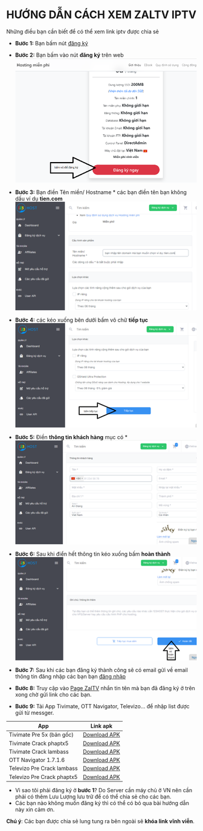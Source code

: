 # HƯỚNG DẪN CÁCH XEM ZALTV IPTV

Những điều bạn cần biết để có thể xem link iptv được chia sẻ

- **Bước 1:** Bạn bấm nút [đăng ký](https://123host.vn/hosting-mien-phi.html?utm_source=INV&utm_medium=FHREF&utm_campaign=131954)

- **Bước 2:** Bạn bấm vào nút **đăng ký** trên web
![buoc1-1](assets/img/buoc1-1.png)

- **Bước 3:** Bạn điền Tên miền/ Hostname * các bạn điền tên bạn không dấu ví dụ **tien.com**
![buoc1-2](assets/img/buoc1-2.png)

- **Bước 4:** các kéo xuống bên dưới bấm vô chữ **tiếp tục**
![buoc1-3](assets/img/buoc1-3.png)

- **Bước 5:** Điền **thông tin khách hàng** mục có *
![buoc1-4](assets/img/buoc1-4.png)

- **Bước 6:** Sau khi điển hết thông tin kéo xuống bấm **hoàn thành**
![buoc1-5](assets/img/buoc1-5.png)

- **Bước 7:** Sau khi các bạn đăng ký thành công sẽ có email gửi về email thông tin đăng nhập các bạn bạn [đăng nhập](https://client.123host.vn/?/clientarea/)

- **Bước 8:** Truy cập vào [Page ZalTV](https://www.facebook.com/zaltv.gq) nhắn tin tên mà bạn đã đăng ký ở trên xong chờ gửi link cho các bạn.

- **Bước 9:** Tải App Tivimate, OTT Navigator, Televizo... để nhập list được gửi từ messger.

| App            | Link apk|
|--------------------|--------------------------------------------------|
| Tivimate Pre 5x (bản gốc)    | [Download APK](https://files.tivimate.com/tivimate.apk)|
| Tivimate Crack phaptx5   | [Download APK](https://www.mediafire.com/folder/nkult5ncvdbke/Tivimate)|
| Tivimate Crack lambass   | [Download APK](https://lambassvn.github.io/TiviMate-IPTV_Premium_LamBass_2024.apk)|
| OTT Navigator 1.7.1.6   | [Download APK](https://github.com/LamBassVN/AIO-APPS/raw/master/OTT-Navigator-IPTV_1.7.1.6_Mod.apk)|
| Televizo Pre Crack lambass    | [Download APK](https://lambassvn.github.io/Televizo-IPTV_Premium_LamBass_2023.apk)|
| Televizo Pre Crack phaptx5    | [Download APK](https://www.mediafire.com/file/u2h2outpzqfojb6/Televizo_v1.9.1.5_Premium_arm7.apk/file)|


* Vì sao tôi phải đăng ký ở **bước 1**? Do Server cần máy chủ ở VN nên cần phải có thêm Lưu Lượng lưu trữ để có thể chia sẻ cho các bạn.
* Các bạn nào không muốn đăng ký thì có thể có bỏ qua bài hướng dẫn này xin cảm ơn.
  
**Chú ý**: Các bạn được chia sẻ lung tung ra bên ngoài sẽ **khóa link vĩnh viễn**.


 

